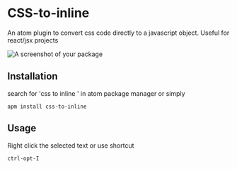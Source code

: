# CSS-to-inline

An atom plugin to convert css code directly to a javascript object. Useful for react/jsx projects

![A screenshot of your package](http://i.giphy.com/3o85xJjvBxArQUcMbS.gif)

## Installation
search for 'css to inline ' in atom package manager
or simply
```
apm install css-to-inline
```
## Usage

Right click the selected text or use shortcut
```
ctrl-opt-I
```
